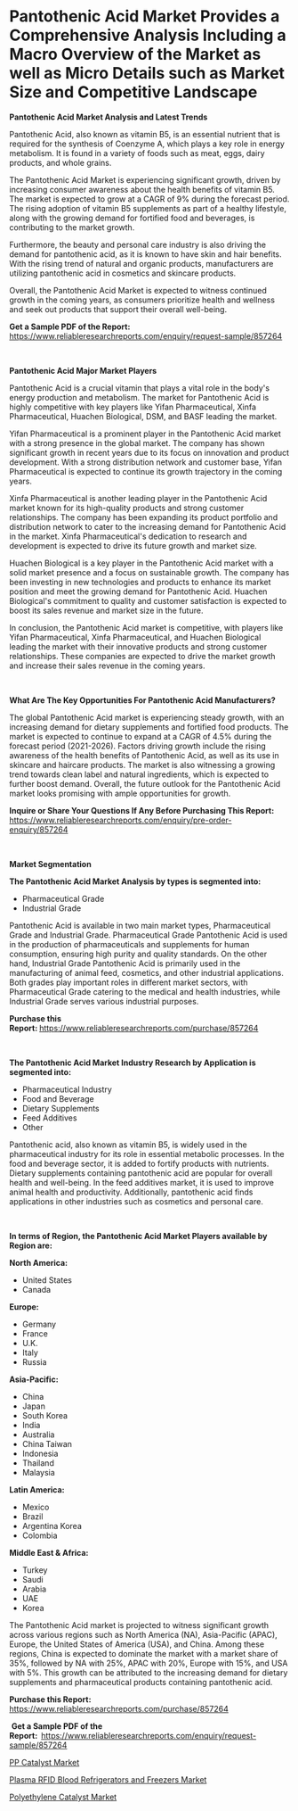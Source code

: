 <p><h1>Pantothenic Acid Market Provides a Comprehensive Analysis Including a Macro Overview of the Market as well as Micro Details such as Market Size and Competitive Landscape</h1></p><p><strong>Pantothenic Acid Market Analysis and Latest Trends</strong></p>
<p><p>Pantothenic Acid, also known as vitamin B5, is an essential nutrient that is required for the synthesis of Coenzyme A, which plays a key role in energy metabolism. It is found in a variety of foods such as meat, eggs, dairy products, and whole grains.</p><p>The Pantothenic Acid Market is experiencing significant growth, driven by increasing consumer awareness about the health benefits of vitamin B5. The market is expected to grow at a CAGR of 9% during the forecast period. The rising adoption of vitamin B5 supplements as part of a healthy lifestyle, along with the growing demand for fortified food and beverages, is contributing to the market growth.</p><p>Furthermore, the beauty and personal care industry is also driving the demand for pantothenic acid, as it is known to have skin and hair benefits. With the rising trend of natural and organic products, manufacturers are utilizing pantothenic acid in cosmetics and skincare products.</p><p>Overall, the Pantothenic Acid Market is expected to witness continued growth in the coming years, as consumers prioritize health and wellness and seek out products that support their overall well-being.</p></p>
<p><strong>Get a Sample PDF of the Report:&nbsp;</strong> <a href="https://www.reliableresearchreports.com/enquiry/request-sample/857264">https://www.reliableresearchreports.com/enquiry/request-sample/857264</a></p>
<p>&nbsp;</p>
<p><strong>Pantothenic Acid Major Market Players</strong></p>
<p><p>Pantothenic Acid is a crucial vitamin that plays a vital role in the body's energy production and metabolism. The market for Pantothenic Acid is highly competitive with key players like Yifan Pharmaceutical, Xinfa Pharmaceutical, Huachen Biological, DSM, and BASF leading the market.</p><p>Yifan Pharmaceutical is a prominent player in the Pantothenic Acid market with a strong presence in the global market. The company has shown significant growth in recent years due to its focus on innovation and product development. With a strong distribution network and customer base, Yifan Pharmaceutical is expected to continue its growth trajectory in the coming years.</p><p>Xinfa Pharmaceutical is another leading player in the Pantothenic Acid market known for its high-quality products and strong customer relationships. The company has been expanding its product portfolio and distribution network to cater to the increasing demand for Pantothenic Acid in the market. Xinfa Pharmaceutical's dedication to research and development is expected to drive its future growth and market size.</p><p>Huachen Biological is a key player in the Pantothenic Acid market with a solid market presence and a focus on sustainable growth. The company has been investing in new technologies and products to enhance its market position and meet the growing demand for Pantothenic Acid. Huachen Biological's commitment to quality and customer satisfaction is expected to boost its sales revenue and market size in the future.</p><p>In conclusion, the Pantothenic Acid market is competitive, with players like Yifan Pharmaceutical, Xinfa Pharmaceutical, and Huachen Biological leading the market with their innovative products and strong customer relationships. These companies are expected to drive the market growth and increase their sales revenue in the coming years.</p></p>
<p>&nbsp;</p>
<p><strong>What Are The Key Opportunities For Pantothenic Acid Manufacturers?</strong></p>
<p><p>The global Pantothenic Acid market is experiencing steady growth, with an increasing demand for dietary supplements and fortified food products. The market is expected to continue to expand at a CAGR of 4.5% during the forecast period (2021-2026). Factors driving growth include the rising awareness of the health benefits of Pantothenic Acid, as well as its use in skincare and haircare products. The market is also witnessing a growing trend towards clean label and natural ingredients, which is expected to further boost demand. Overall, the future outlook for the Pantothenic Acid market looks promising with ample opportunities for growth.</p></p>
<p><strong>Inquire or Share Your Questions If Any Before Purchasing This Report:</strong> <a href="https://www.reliableresearchreports.com/enquiry/pre-order-enquiry/857264">https://www.reliableresearchreports.com/enquiry/pre-order-enquiry/857264</a></p>
<p>&nbsp;</p>
<p><strong>Market Segmentation</strong></p>
<p><strong>The Pantothenic Acid Market Analysis by types is segmented into:</strong></p>
<p><ul><li>Pharmaceutical Grade</li><li>Industrial Grade</li></ul></p>
<p><p>Pantothenic Acid is available in two main market types, Pharmaceutical Grade and Industrial Grade. Pharmaceutical Grade Pantothenic Acid is used in the production of pharmaceuticals and supplements for human consumption, ensuring high purity and quality standards. On the other hand, Industrial Grade Pantothenic Acid is primarily used in the manufacturing of animal feed, cosmetics, and other industrial applications. Both grades play important roles in different market sectors, with Pharmaceutical Grade catering to the medical and health industries, while Industrial Grade serves various industrial purposes.</p></p>
<p><strong>Purchase this Report:&nbsp;</strong><a href="https://www.reliableresearchreports.com/purchase/857264">https://www.reliableresearchreports.com/purchase/857264</a></p>
<p>&nbsp;</p>
<p><strong>The Pantothenic Acid Market Industry Research by Application is segmented into:</strong></p>
<p><ul><li>Pharmaceutical Industry</li><li>Food and Beverage</li><li>Dietary Supplements</li><li>Feed Additives</li><li>Other</li></ul></p>
<p><p>Pantothenic acid, also known as vitamin B5, is widely used in the pharmaceutical industry for its role in essential metabolic processes. In the food and beverage sector, it is added to fortify products with nutrients. Dietary supplements containing pantothenic acid are popular for overall health and well-being. In the feed additives market, it is used to improve animal health and productivity. Additionally, pantothenic acid finds applications in other industries such as cosmetics and personal care.</p></p>
<p>&nbsp;</p>
<p><strong>In terms of Region, the Pantothenic Acid Market Players available by Region are:</strong></p>
<p>
    <p> <strong> North America: </strong>
        <ul>
            <li>United States</li>
            <li>Canada</li>
        </ul>
        </p> 
    <p> <strong> Europe: </strong>
        <ul>
            <li>Germany</li>
            <li>France</li>
            <li>U.K.</li>
            <li>Italy</li>
            <li>Russia</li>
        </ul>
        </p> 
    <p> <strong> Asia-Pacific: </strong>
        <ul>
            <li>China</li>
            <li>Japan</li>
            <li>South Korea</li>
            <li>India</li>
            <li>Australia</li>
            <li>China Taiwan</li>
            <li>Indonesia</li>
            <li>Thailand</li>
            <li>Malaysia</li>
        </ul>
        </p> 
    <p> <strong> Latin America: </strong>
        <ul>
            <li>Mexico</li>
            <li>Brazil</li>
            <li>Argentina Korea</li>
            <li>Colombia</li>
        </ul>
        </p> 
    <p> <strong> Middle East & Africa: </strong>
        <ul>
            <li>Turkey</li>
            <li>Saudi</li>
            <li>Arabia</li>
            <li>UAE</li>
            <li>Korea</li>
        </ul>
    </p>
    </p>
<p><p>The Pantothenic Acid market is projected to witness significant growth across various regions such as North America (NA), Asia-Pacific (APAC), Europe, the United States of America (USA), and China. Among these regions, China is expected to dominate the market with a market share of 35%, followed by NA with 25%, APAC with 20%, Europe with 15%, and USA with 5%. This growth can be attributed to the increasing demand for dietary supplements and pharmaceutical products containing pantothenic acid.</p></p>
<p><strong>Purchase this Report: </strong><a href="https://www.reliableresearchreports.com/purchase/857264">https://www.reliableresearchreports.com/purchase/857264</a></p>
<p>&nbsp;<strong>Get a Sample PDF of the Report:&nbsp;&nbsp;</strong><a href="https://www.reliableresearchreports.com/enquiry/request-sample/857264">https://www.reliableresearchreports.com/enquiry/request-sample/857264</a></p>
<p><strong></strong></p>
<p><p><a href="https://github.com/peachesmcdowel1/Market-Research-Report-List-1/blob/main/pp-catalyst-market.md">PP Catalyst Market</a></p><p><a href="https://view.publitas.com/reportprime-1/plasma-rfid-blood-refrigerators-and-freezers-market-challenges-opportunities-and-growth-drivers-and-major-market-players-forecasted-for-period-from-2024-2031/">Plasma RFID Blood Refrigerators and Freezers Market</a></p><p><a href="https://github.com/edytherolanlouisejk1miz0wig/Market-Research-Report-List-1/blob/main/polyethylene-catalyst-market.md">Polyethylene Catalyst Market</a></p></p>